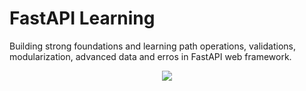 # FastAPI Learning

Building strong foundations and learning path operations, validations, modularization, advanced data and erros in FastAPI web framework.

<p align="center">
<img src="https://user-images.githubusercontent.com/31974084/140628157-636b72c4-4e84-41cd-9c39-9a9c9179bf41.png">
</p>
